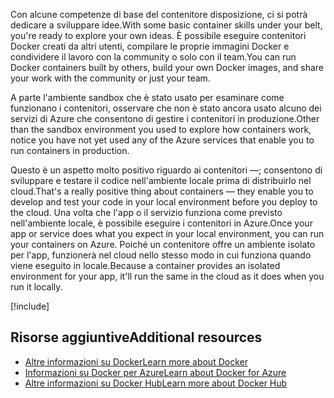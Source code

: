 <span data-ttu-id="e5c4b-101">Con alcune competenze di base del contenitore disposizione, ci si potrà dedicare a sviluppare idee.</span><span class="sxs-lookup"><span data-stu-id="e5c4b-101">With some basic container skills under your belt, you're ready to explore your own ideas.</span></span> <span data-ttu-id="e5c4b-102">È possibile eseguire contenitori Docker creati da altri utenti, compilare le proprie immagini Docker e condividere il lavoro con la community o solo con il team.</span><span class="sxs-lookup"><span data-stu-id="e5c4b-102">You can run Docker containers built by others, build your own Docker images, and share your work with the community or just your team.</span></span>

<span data-ttu-id="e5c4b-103">A parte l'ambiente sandbox che è stato usato per esaminare come funzionano i contenitori, osservare che non è stato ancora usato alcuno dei servizi di Azure che consentono di gestire i contenitori in produzione.</span><span class="sxs-lookup"><span data-stu-id="e5c4b-103">Other than the sandbox environment you used to explore how containers work, notice you have not yet used any of the Azure services that enable you to run containers in production.</span></span>

<span data-ttu-id="e5c4b-104">Questo è un aspetto molto positivo riguardo ai contenitori &mdash;; consentono di sviluppare e testare il codice nell'ambiente locale prima di distribuirlo nel cloud.</span><span class="sxs-lookup"><span data-stu-id="e5c4b-104">That's a really positive thing about containers &mdash; they enable you to develop and test your code in your local environment before you deploy to the cloud.</span></span> <span data-ttu-id="e5c4b-105">Una volta che l'app o il servizio funziona come previsto nell'ambiente locale, è possibile eseguire i contenitori in Azure.</span><span class="sxs-lookup"><span data-stu-id="e5c4b-105">Once your app or service does what you expect in your local environment, you can run your containers on Azure.</span></span> <span data-ttu-id="e5c4b-106">Poiché un contenitore offre un ambiente isolato per l'app, funzionerà nel cloud nello stesso modo in cui funziona quando viene eseguito in locale.</span><span class="sxs-lookup"><span data-stu-id="e5c4b-106">Because a container provides an isolated environment for your app, it'll run the same in the cloud as it does when you run it locally.</span></span>

<!-- Cleanup sandbox -->
[!include[](../../../includes/azure-sandbox-cleanup.md)]

## <a name="additional-resources"></a><span data-ttu-id="e5c4b-107">Risorse aggiuntive</span><span class="sxs-lookup"><span data-stu-id="e5c4b-107">Additional resources</span></span>

- [<span data-ttu-id="e5c4b-108">Altre informazioni su Docker</span><span class="sxs-lookup"><span data-stu-id="e5c4b-108">Learn more about Docker</span></span>](https://www.docker.com/)
- [<span data-ttu-id="e5c4b-109">Informazioni su Docker per Azure</span><span class="sxs-lookup"><span data-stu-id="e5c4b-109">Learn about Docker for Azure</span></span>](https://docs.docker.com/docker-for-azure/)
- [<span data-ttu-id="e5c4b-110">Altre informazioni su Docker Hub</span><span class="sxs-lookup"><span data-stu-id="e5c4b-110">Learn more about Docker Hub</span></span>](https://hub.docker.com/)